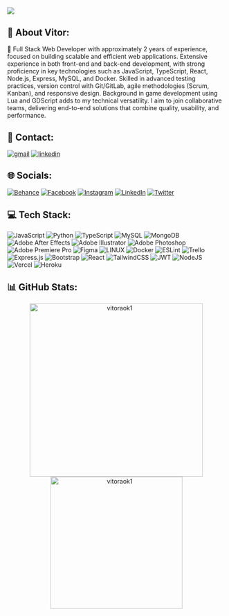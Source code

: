 [![](https://visitcount.itsvg.in/api?id=vitoraok1&icon=1&color=1)](https://visitcount.itsvg.in)
---

## 💫 About Vitor:
:slightly_smiling_face: Full Stack Web Developer with approximately 2 years of experience, focused on building scalable and efficient web applications. Extensive experience in both front-end and back-end development, with strong proficiency in key technologies such as JavaScript, TypeScript, React, Node.js, Express, MySQL, and Docker. Skilled in advanced testing practices, version control with Git/GitLab, agile methodologies (Scrum, Kanban), and responsive design. Background in game development using Lua and GDScript adds to my technical versatility. I aim to join collaborative teams, delivering end-to-end solutions that combine quality, usability, and performance.

## :speech_balloon: Contact:
<div>
  <a href="mailto:vitoraok17@gmail.com"><img src="https://img.shields.io/badge/Gmail-D14836?style=for-the-badge&logo=gmail&logoColor=white" alt="gmail" /></a>
  <a href="https://www.linkedin.com/in/vitoraok1/"><img src="https://img.shields.io/badge/LinkedIn-0077B5?style=for-the-badge&logo=linkedin&logoColor=white" alt="linkedin" /></a>
</div>


## 🌐 Socials:
[![Behance](https://img.shields.io/badge/Behance-1769ff?logo=behance&logoColor=white)](https://behance.net/ilustrastiv) [![Facebook](https://img.shields.io/badge/Facebook-%231877F2.svg?logo=Facebook&logoColor=white)](https://facebook.com/vitoraok1) [![Instagram](https://img.shields.io/badge/Instagram-%23E4405F.svg?logo=Instagram&logoColor=white)](https://instagram.com/vitor____aoki) [![LinkedIn](https://img.shields.io/badge/LinkedIn-%230077B5.svg?logo=linkedin&logoColor=white)](https://linkedin.com/in/vitoraok1) [![Twitter](https://img.shields.io/badge/Twitter-%231DA1F2.svg?logo=Twitter&logoColor=white)](https://twitter.com/ilustrastiv) 

## 💻 Tech Stack:
![JavaScript](https://img.shields.io/badge/javascript-%23323330.svg?style=for-the-badge&logo=javascript&logoColor=%23F7DF1E) ![Python](https://img.shields.io/badge/python-3670A0?style=for-the-badge&logo=python&logoColor=ffdd54) ![TypeScript](https://img.shields.io/badge/typescript-%23007ACC.svg?style=for-the-badge&logo=typescript&logoColor=white) ![MySQL](https://img.shields.io/badge/mysql-%2300f.svg?style=for-the-badge&logo=mysql&logoColor=white) ![MongoDB](https://img.shields.io/badge/MongoDB-%234ea94b.svg?style=for-the-badge&logo=mongodb&logoColor=white) ![Adobe After Effects](https://img.shields.io/badge/Adobe%20After%20Effects-9999FF.svg?style=for-the-badge&logo=Adobe%20After%20Effects&logoColor=white) ![Adobe Illustrator](https://img.shields.io/badge/adobeillustrator-%23FF9A00.svg?style=for-the-badge&logo=adobeillustrator&logoColor=white) ![Adobe Photoshop](https://img.shields.io/badge/adobephotoshop-%2331A8FF.svg?style=for-the-badge&logo=adobephotoshop&logoColor=white) ![Adobe Premiere Pro](https://img.shields.io/badge/Adobe%20Premiere%20Pro-9999FF.svg?style=for-the-badge&logo=Adobe%20Premiere%20Pro&logoColor=white) 	![Figma](https://img.shields.io/badge/figma-%23F24E1E.svg?style=for-the-badge&logo=figma&logoColor=white) ![LINUX](https://img.shields.io/badge/Linux-FCC624?style=for-the-badge&logo=linux&logoColor=black) ![Docker](https://img.shields.io/badge/docker-%230db7ed.svg?style=for-the-badge&logo=docker&logoColor=white) ![ESLint](https://img.shields.io/badge/ESLint-4B3263?style=for-the-badge&logo=eslint&logoColor=white) ![Trello](https://img.shields.io/badge/Trello-%23026AA7.svg?style=for-the-badge&logo=Trello&logoColor=white) ![Express.js](https://img.shields.io/badge/express.js-%23404d59.svg?style=for-the-badge&logo=express&logoColor=%2361DAFB) ![Bootstrap](https://img.shields.io/badge/bootstrap-%23563D7C.svg?style=for-the-badge&logo=bootstrap&logoColor=white) ![React](https://img.shields.io/badge/react-%2320232a.svg?style=for-the-badge&logo=react&logoColor=%2361DAFB) ![TailwindCSS](https://img.shields.io/badge/tailwindcss-%2338B2AC.svg?style=for-the-badge&logo=tailwind-css&logoColor=white) ![JWT](https://img.shields.io/badge/JWT-black?style=for-the-badge&logo=JSON%20web%20tokens) ![NodeJS](https://img.shields.io/badge/node.js-6DA55F?style=for-the-badge&logo=node.js&logoColor=white) ![Vercel](https://img.shields.io/badge/vercel-%23000000.svg?style=for-the-badge&logo=vercel&logoColor=white) ![Heroku](https://img.shields.io/badge/heroku-%23430098.svg?style=for-the-badge&logo=heroku&logoColor=white)

## 📊 GitHub Stats:
<div align="center">
  <img src="https://github-readme-stats.vercel.app/api?username=vitoraok1&count_private=true&show_icons=true&theme=react&bg_color=00000000&hide_border=true&rank_icon=github&locale=pt-br" alt="vitoraok1" width=400 />
  <img src="https://github-readme-stats.vercel.app/api/top-langs/?username=vitoraok1&theme=react&bg_color=00000000&hide_border=true&layout=donut" alt="vitoraok1" width=305 />
</div>

<!-- Proudly created with GPRM ( https://gprm.itsvg.in ) -->
